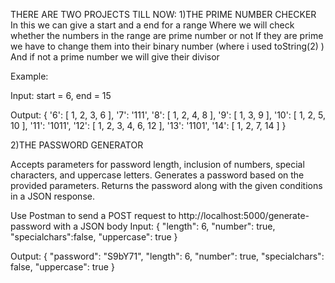 THERE ARE TWO PROJECTS TILL NOW:
1)THE PRIME NUMBER CHECKER
  In this we can give a start and a end for a range
  Where we will check whether the numbers in the range are prime number or not
  If they are prime we have to change them into their binary number (where i used toString(2) )
  And if not a prime number we will give their divisor
  
  
  Example:
  
  Input:
  start = 6, end = 15
  
  Output:
  {
  '6': [ 1, 2, 3, 6 ],
  '7': '111',
  '8': [ 1, 2, 4, 8 ],
  '9': [ 1, 3, 9 ],
  '10': [ 1, 2, 5, 10 ],
  '11': '1011',
  '12': [ 1, 2, 3, 4, 6, 12 ],
  '13': '1101',
  '14': [ 1, 2, 7, 14 ]
  }

2)THE PASSWORD GENERATOR

Accepts parameters for password length, inclusion of numbers, special characters, and uppercase letters.
Generates a password based on the provided parameters.
Returns the password along with the given conditions in a JSON response.

Use Postman to send a POST request to http://localhost:5000/generate-password with a JSON body
Input:
{
    "length": 6,
    "number": true,
    "specialchars":false,
    "uppercase": true
}

Output:
{
    "password": "S9bY71",
    "length": 6,
    "number": true,
    "specialchars": false,
    "uppercase": true
}
